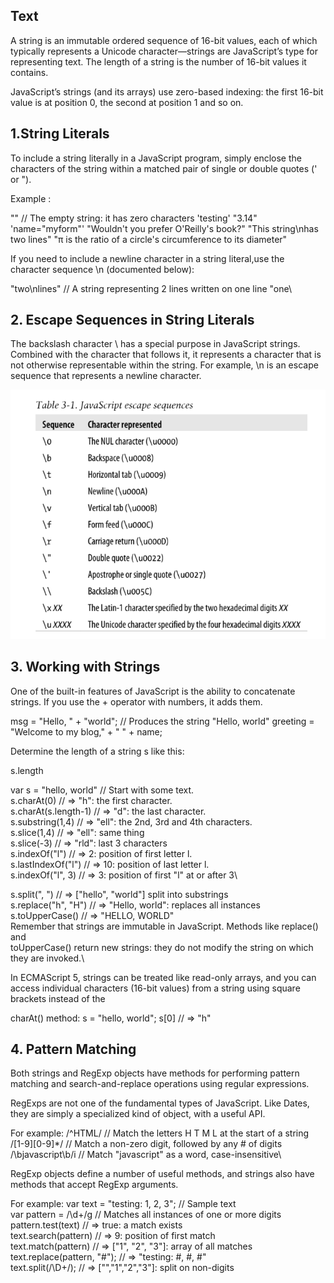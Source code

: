 ## Text

A string is an immutable ordered sequence of 16-bit values, each of which typically represents a Unicode character—strings are JavaScript’s type for representing text. The length of a string is the number of 16-bit values it contains.

JavaScript’s strings (and its arrays) use zero-based indexing: the first 16-bit value is at position 0, the second at position 1 and so on.

## 1.String Literals

To include a string literally in a JavaScript program, simply enclose the characters of the string within a matched pair of single or double quotes (' or ").

Example :

"" // The empty string: it has zero characters
'testing'
"3.14"
'name="myform"'
"Wouldn't you prefer O'Reilly's book?"
"This string\nhas two lines"
"π is the ratio of a circle's circumference to its diameter"

If you need to include a newline character in a string literal,use the character sequence \n (documented below):

"two\nlines" // A string representing 2 lines written on one line
"one\

## 2. Escape Sequences in String Literals

The backslash character \ has a special purpose in JavaScript strings. Combined with the character that follows it, it represents a character that is not otherwise representable within the string. For example, \n is an escape sequence that represents a newline character.

<img src="./escape-sequence.PNG"/>



## 3. Working with Strings

One of the built-in features of JavaScript is the ability to concatenate strings. If you use the + operator with numbers, it adds them.

msg = "Hello, " + "world"; // Produces the string "Hello, world"
greeting = "Welcome to my blog," + " " + name;

Determine the length of a string s like this:

s.length


var s = "hello, world" // Start with some text.\
s.charAt(0) // => "h": the first character.\
s.charAt(s.length-1) // => "d": the last character.\
s.substring(1,4) // => "ell": the 2nd, 3rd and 4th characters.\
s.slice(1,4) // => "ell": same thing\
s.slice(-3) // => "rld": last 3 characters\
s.indexOf("l") // => 2: position of first letter l.\
s.lastIndexOf("l") // => 10: position of last letter l.\
s.indexOf("l", 3) // => 3: position of first "l" at or after 3\

s.split(", ") // => ["hello", "world"] split into substrings\
s.replace("h", "H") // => "Hello, world": replaces all instances\
s.toUpperCase() // => "HELLO, WORLD"\
Remember that strings are immutable in JavaScript. Methods like replace() and\
toUpperCase() return new strings: they do not modify the string on which they are invoked.\

In ECMAScript 5, strings can be treated like read-only arrays, and you can access individual characters (16-bit values) from a string using square brackets instead of the

charAt() method:
s = "hello, world";
s[0] // => "h"


## 4. Pattern Matching

Both strings and RegExp objects have methods for performing pattern matching and search-and-replace operations using regular expressions.

RegExps are not one of the fundamental types of JavaScript. Like Dates, they are simply a specialized kind of object, with a useful API.


For example:
/^HTML/ // Match the letters H T M L at the start of a string \
/[1-9][0-9]*/ // Match a non-zero digit, followed by any # of digits\
/\bjavascript\b/i // Match "javascript" as a word, case-insensitive\

RegExp objects define a number of useful methods, and strings also have methods that accept RegExp arguments. 

For example:
var text = "testing: 1, 2, 3"; // Sample text\
var pattern = /\d+/g // Matches all instances of one or more digits\
pattern.test(text) // => true: a match exists\
text.search(pattern) // => 9: position of first match\
text.match(pattern) // => ["1", "2", "3"]: array of all matches\
text.replace(pattern, "#"); // => "testing: #, #, #" \
text.split(/\D+/); // => ["","1","2","3"]: split on non-digits


